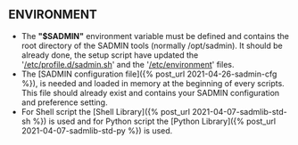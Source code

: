 <a id="environment"></a>
## ENVIRONMENT
- The **"$SADMIN"** environment variable must be defined and contains the root directory of the 
SADMIN tools (normally /opt/sadmin). It should be already done, the setup script have updated 
the '[/etc/profile.d/sadmin.sh](/assets/img/files/etc_profile_d_sadmin_sh.png)' and the 
'[/etc/environment](/assets/img/files/etc_environment.png)' files.  
- The [SADMIN configuration file]({% post_url 2021-04-26-sadmin-cfg %}), 
is needed and loaded in memory at the beginning of every scripts. This file should already exist 
and contains your SADMIN configuration and preference setting.
- For Shell script the [Shell Library]({% post_url 2021-04-07-sadmlib-std-sh %}) is used and for
Python script the [Python Library]({% post_url 2021-04-07-sadmlib-std-py %}) is used.  